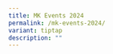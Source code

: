 ```yaml
---
title: MK Events 2024
permalink: /mk-events-2024/
variant: tiptap
description: ""
---
```

<p></p>
<p></p>